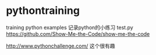 # pythontraining
training python examples
记录python的小练习
test.py   https://github.com/Show-Me-the-Code/show-me-the-code

http://www.pythonchallenge.com/  这个很有趣 
